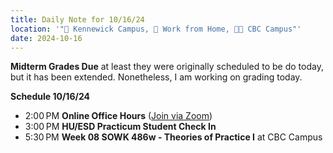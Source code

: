 ```yaml
---
title: Daily Note for 10/16/24
location: '"🏫 Kennewick Campus, 🏡 Work from Home, 🌃🏫 CBC Campus"'
date: 2024-10-16
---
```

**Midterm Grades Due** at least they were originally scheduled to be do today, but it has been extended. Nonetheless, I am working on grading today.

**Schedule 10/16/24**



- 2:00 PM **Online Office Hours** ([Join via Zoom]( https://heritage.zoom.us/my/dr.jacob))
- 3:00 PM **HU/ESD Practicum Student Check In**
- 5:30 PM **Week 08 SOWK 486w - Theories of Practice I** at CBC Campus
